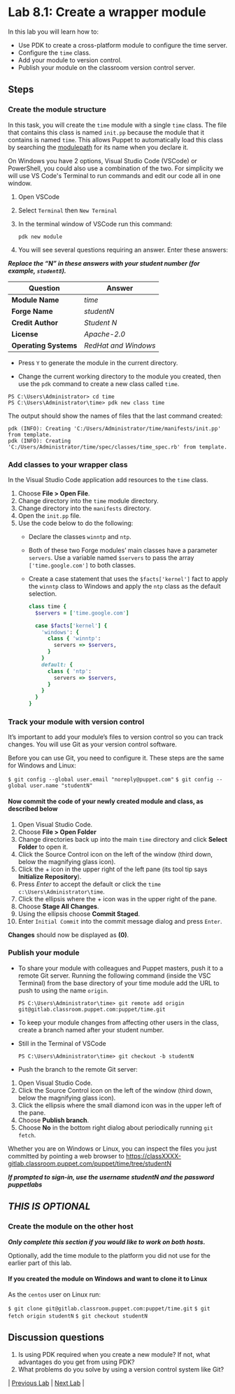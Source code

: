 # Lab 8.1: Create a wrapper module

In this lab you will learn how to:

* Use PDK to create a cross-platform module to configure the time server.
* Configure the `time` class.
* Add your module to version control.
* Publish your module on the classroom version control server.

## Steps

### Create the module structure

In this task, you will create the `time` module with a single `time` class. The file that contains this class is named `init.pp` because the module that it contains is named `time`. This allows Puppet to automatically load this class by searching the [modulepath](https://puppet.com/docs/puppet/latest/dirs_modulepath.html) for its name when you declare it.

On Windows you have 2 options, Visual Studio Code (VSCode) or PowerShell, you could also use a combination of the two. For simplicity we will use VS Code's Terminal to run commands and edit our code all in one window.

1. Open VSCode
1. Select `Terminal` then `New Terminal`
1. In the terminal window of VSCode run this command:

    ```pdk new module```

1. You will see several questions requiring an answer. Enter these answers:

**_Replace the “N” in these answers with your student number (for example, `student8`)._**

| Question              | Answer               |
|-----------------------|----------------------|
| **Module Name**       | *time*               |
| **Forge Name**        | *studentN*           |
| **Credit Author**     | *Student N*          |
| **License**           | *Apache-2.0*         |
| **Operating Systems** | *RedHat and Windows* |

* Press `Y` to generate the module in the current directory.

* Change the current working directory to the module you created, then use the `pdk` command to create a new class called `time`.

```plaintext
PS C:\Users\Administrator> cd time
PS C:\Users\Administrator\time> pdk new class time
```

The output should show the names of files that the last command created:

```plaintext
pdk (INFO): Creating 'C:/Users/Administrator/time/manifests/init.pp' from template.
pdk (INFO): Creating 'C:/Users/Administrator/time/spec/classes/time_spec.rb' from template.
```

### Add classes to your wrapper class

In the Visual Studio Code application add resources to the `time` class.

1. Choose **File > Open File**.
1. Change directory into the `time` module directory.
1. Change directory into the `manifests` directory.
1. Open the `init.pp` file.
1. Use the code below to do the following:
    * Declare the classes `winntp` and `ntp`.
    * Both of these two Forge modules’ main classes have a parameter `servers`. Use a variable named `$servers` to pass the array `['time.google.com']` to both classes.
    * Create a case statement that uses the `$facts['kernel']` fact to apply the `winntp` class to Windows and apply the `ntp` class as the default selection.

        ```ruby
        class time {  
          $servers = ['time.google.com']

          case $facts['kernel'] {
            'windows': {
              class { 'winntp':
                servers => $servers,
              }
            }
            default: {
              class { 'ntp':
                servers => $servers,
              }
            }
          }
        }
        ```

### Track your module with version control

It’s important to add your module’s files to version control so you can track changes. You will use Git as your version control software.

Before you can use Git, you need to configure it. These steps are the same for Windows and Linux:

```$ git config --global user.email "noreply@puppet.com"```
```$ git config --global user.name "studentN"```

#### Now commit the code of your newly created module and class, as described below

1. Open Visual Studio Code.
1. Choose **File > Open Folder**
1. Change directories back up into the main `time` directory and click **Select Folder** to open it.
1. Click the Source Control icon on the left of the window (third down, below the magnifying glass icon).
1. Click the + icon in the upper right of the left pane (its tool tip says **Initialize Repository**).
1. Press *Enter* to accept the default or click the `time c:\Users\Administrator\time`.
1. Click the ellipsis where the + icon was in the upper right of the pane.
1. Choose **Stage All Changes**.
1. Using the ellipsis choose **Commit Staged**.
1. Enter `Initial Commit` into the commit message dialog and press `Enter`.

**Changes** should now be displayed as **(0)**.

### Publish your module

* To share your module with colleagues and Puppet masters, push it to a remote Git server. Running the following command (inside the VSC Terminal) from the base directory of your time module add the URL to push to using the name `origin`.

    ```PS C:\Users\Administrator\time> git remote add origin git@gitlab.classroom.puppet.com:puppet/time.git```

* To keep your module changes from affecting other users in the class, create a branch named after your student number.
* Still in the Terminal of VSCode

    ```PS C:\Users\Administrator\time> git checkout -b studentN```

* Push the branch to the remote Git server:

1. Open Visual Studio Code.
1. Click the Source Control icon on the left of the window (third down, below the magnifying glass icon).
1. Click the ellipsis where the small diamond icon was in the upper left of the pane.
1. Choose **Publish branch**.
1. Choose **No** in the bottom right dialog about periodically running `git fetch`.

Whether you are on Windows or Linux, you can inspect the files you just committed by pointing a web browser to <https://classXXXX-gitlab.classroom.puppet.com/puppet/time/tree/studentN>

**_If prompted to sign-in, use the username *studentN* and the password *puppetlabs*_**

## ***THIS IS OPTIONAL***

### Create the module on the other host

**_Only complete this section if you would like to work on both hosts._**

Optionally, add the time module to the platform you did not use for the earlier part of this lab.

#### If you created the module on Windows and want to clone it to Linux

As the `centos` user on Linux run:

```$ git clone git@gitlab.classroom.puppet.com:puppet/time.git```
```$ git fetch origin studentN```
```$ git checkout studentN```

## Discussion questions

1. Is using PDK required when you create a new module? If not, what advantages do you get from using PDK?
1. What problems do you solve by using a version control system like Git?

|  [Previous Lab](../lab-07.1-Puppet-Forge)  |  [Next Lab](../lab-09.1-Test-module-syntax-and-style)  |
